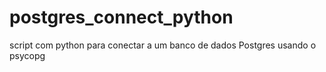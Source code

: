 # postgres_connect_python
script com python para conectar a um banco de dados Postgres usando o psycopg
